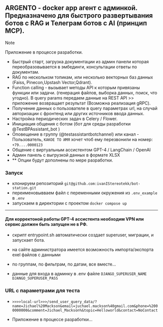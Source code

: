 
## ARGENTO - docker app агент с админкой. Предназначено для быстрого развертывания ботов с RAG и Телеграм ботов c AI (принцип MCP).
> [!NOTE]
> Приложение в процессе разработки.

- Быстрый старт, загрузка документации из админ панели которая переобразовывается в эмбединги, консультации ответы по документам.
- RAG по нескольком топикам, или несколько векторных баз данных (Faiss, Pinecon,Upstash Vector,Qdrant). 
- Function calling - вызывает методы API к которым привязаны функции или задачи. (генерация файлов, выборка данных, поиск, что угодно).
    В query params передаем данные на REST API >> приложение возвращает результат (Возможна реализация gRPC).
- Получение данных о пользователе в query параметрах url, на случай авторизации с фронтенд или других источников ввода данных.
- Настройка периодических задач в Celery / Flower.
- Инициация общения с ботом (бот для среды разработки @TestBPAssistant_bot )
- Оповещение в группу (@testassistantbotchannel) или канал - Пользователь, `КАКОЕ ТО ИМЯ` хочет чтоб ему перезвонили на номер: `+79....0000123`
- Общение с виртуальным ассистентом GPT-4 / LangChain / OpenAI
- Админ панель с выгрузкой данных в формате XLSX
- ** Опции будут дополнены по мере разработки.


### Запуск

- клонируем репозиторий `git@github.com:ivanIStereotekk/bot-station.git`
- переименовывваем файл с переменными окружения из ` .env_example ` в ` .env `
- запускаем в директории с проектом ` docker compose up `

---
#### Для корректоной работы GPT-4 ассистента необходим VPN или сервис должен быть запущен не в РФ.

- скрипт entrypoint.sh автоматически создает superuser, миграции, и запускает бота.

- на сайте администратора имеется возможность импорта/экспорта exel файлов с данными  

- по группам, по фильтрам, по датам, все вместе...

- данные для входа в админку в .env файле `DJANGO_SUPERUSER_NAME` `DJANGO_SUPERUSER_PASS`


### URL с параметрами для теста
- `>>>>local-url>>>/send_user_query_data/?name=Jichael%20Mackson&email=juchael.mackson%40gmail.com&phone=%2000000000&comment=Jichael_Mackson%&topic=Helloworld&contact=NoContact`



- Приложение в процессе разработки...
